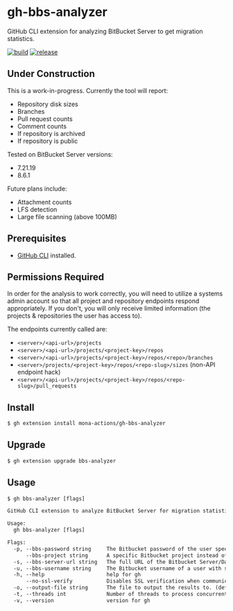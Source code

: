# gh-bbs-analyzer
GitHub CLI extension for analyzing BitBucket Server to get migration statistics.

[![build](https://github.com/mona-actions/gh-migrate-webhook-secrets/actions/workflows/build.yaml/badge.svg)](https://github.com/mona-actions/gh-migrate-webhook-secrets/actions/workflows/build.yaml)
[![release](https://github.com/mona-actions/gh-migrate-webhook-secrets/actions/workflows/release.yaml/badge.svg)](https://github.com/mona-actions/gh-migrate-webhook-secrets/actions/workflows/release.yaml)

## Under Construction
This is a work-in-progress. Currently the tool will report:

- Repository disk sizes
- Branches
- Pull request counts
- Comment counts
- If repository is archived
- If repository is public

Tested on BitBucket Server versions:
- 7.21.19
- 8.6.1

Future plans include:
- Attachment counts
- LFS detection
- Large file scanning (above 100MB)

## Prerequisites
- [GitHub CLI](https://cli.github.com/manual/installation) installed.

## Permissions Required
In order for the analysis to work correctly, you will need to utilize a systems admin account so that all project and repository endpoints respond appropriately. If you don't, you will only receive limited information (the projects & repositories the user has access to).

The endpoints currently called are:
- `<server>/<api-url>/projects`
- `<server>/<api-url>/projects/<project-key>/repos`
- `<server>/<api-url>/projects/<project-key>/repos/<repo>/branches`
- `<server>/projects/<project-key>/repos/<repo-slug>/sizes` (non-API endpoint hack)
- `<server>/<api-url>/projects/<project-key>/repos/<repo-slug>/pull_requests`

## Install

```bash
$ gh extension install mona-actions/gh-bbs-analyzer
```

## Upgrade
```bash
$ gh extension upgrade bbs-analyzer
```

## Usage

```txt
$ gh bbs-analyzer [flags]
```

```txt
GitHub CLI extension to analyze BitBucket Server for migration statistics

Usage:
  gh bbs-analyzer [flags]

Flags:
  -p, --bbs-password string     The Bitbucket password of the user specified by --bbs-username. If not set will be read from BBS_PASSWORD environment variable.
      --bbs-project string      A specific Bitbucket project instead of analyzing all proejcts.
  -s, --bbs-server-url string   The full URL of the Bitbucket Server/Data Center to migrate from. E.g. http://bitbucket.contoso.com:7990
  -u, --bbs-username string     The Bitbucket username of a user with site admin privileges. If not set will be read from BBS_USERNAME environment variable.
  -h, --help                    help for gh
      --no-ssl-verify           Disables SSL verification when communicating with your Bitbucket Server/Data Center instance. All other migration steps will continue to verify SSL. If your Bitbucket instance has a self-signed SSL certificate then setting this flag will allow the migration archive to be exported.
  -o, --output-file string      The file to output the results to. (default "results.csv")
  -t, --threads int             Number of threads to process concurrently. (default 3)
  -v, --version                 version for gh
```